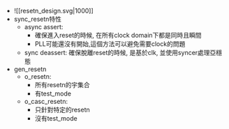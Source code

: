 - ![[resetn_design.svg|1000]]
- sync_resetn特性
	- async assert:
		- 確保進入reset的時候, 在所有clock domain下都是同時且瞬間
		- PLL可能還沒有開始,這個方法可以避免需要clock的問題
	- sync deassert: 確保脫離reset的時候, 是基於clk, 並使用syncer處理亞穩態
- gen_resetn
	- o_resetn:
		- 所有resetn的宇集合
		- 有test_mode
	- o_casc_resetn:
		- 只針對特定的resetn
		- 沒有test_mode